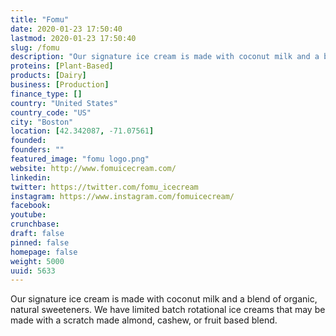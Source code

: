```yaml
---
title: "Fomu"
date: 2020-01-23 17:50:40
lastmod: 2020-01-23 17:50:40
slug: /fomu
description: "Our signature ice cream is made with coconut milk and a blend of organic, natural sweeteners. We have limited batch rotational ice creams that may be made with a scratch made almond, cashew, or fruit based blend."
proteins: [Plant-Based]
products: [Dairy]
business: [Production]
finance_type: []
country: "United States"
country_code: "US"
city: "Boston"
location: [42.342087, -71.07561]
founded: 
founders: ""
featured_image: "fomu logo.png"
website: http://www.fomuicecream.com/
linkedin: 
twitter: https://twitter.com/fomu_icecream
instagram: https://www.instagram.com/fomuicecream/
facebook: 
youtube: 
crunchbase: 
draft: false
pinned: false
homepage: false
weight: 5000
uuid: 5633
---
```

Our signature ice cream is made with coconut milk and a blend of organic, natural sweeteners. We have limited batch rotational ice creams that may be made with a scratch made almond, cashew, or fruit based blend.
